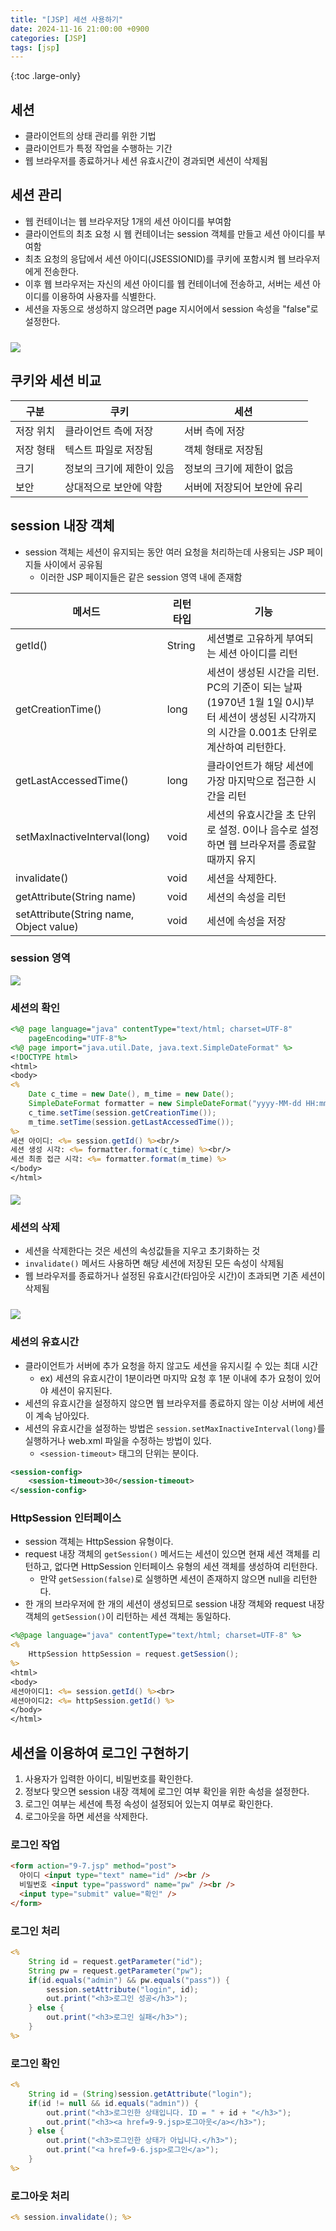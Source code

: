 ```yaml
---
title: "[JSP] 세션 사용하기"
date: 2024-11-16 21:00:00 +0900
categories: [JSP]
tags: [jsp]
---
```


{:toc .large-only}

## 세션

- 클라이언트의 상태 관리를 위한 기법
- 클라이언트가 특정 작업을 수행하는 기간
- 웹 브라우저를 종료하거나 세션 유효시간이 경과되면 세션이 삭제됨

## 세션 관리

- 웹 컨테이너는 웹 브라우저당 1개의 세션 아이디를 부여함
- 클라이언트의 최초 요청 시 웹 컨테이너는 session 객체를 만들고 세션 아이디를 부여함
- 최초 요청의 응답에서 세션 아이디(JSESSIONID)를 쿠키에 포함시켜 웹 브라우저에게 전송한다.
- 이후 웹 브라우저는 자신의 세션 아이디를 웹 컨테이너에 전송하고, 서버는 세션 아이디를 이용하여 사용자를 식별한다.
- 세션을 자동으로 생성하지 않으려면 page 지시어에서 session 속성을 "false"로 설정한다.

<img src="../../assets/img/blog/2024-11-16-session_01.png" style="margin-top:10px;">

## 쿠키와 세션 비교

| 구분      | 쿠키                      | 세션                        |
| --------- | ------------------------- | --------------------------- |
| 저장 위치 | 클라이언트 측에 저장      | 서버 측에 저장              |
| 저장 형태 | 텍스트 파일로 저장됨      | 객체 형태로 저장됨          |
| 크기      | 정보의 크기에 제한이 있음 | 정보의 크기에 제한이 없음   |
| 보안      | 상대적으로 보안에 약함    | 서버에 저장되어 보안에 유리 |

## session 내장 객체

- session 객체는 세션이 유지되는 동안 여러 요청을 처리하는데 사용되는 JSP 페이지들 사이에서 공유됨
  - 이러한 JSP 페이지들은 같은 session 영역 내에 존재함

| 메서드                                  | 리턴 타입 | 기능                                                                                                                                       |
| --------------------------------------- | --------- | ------------------------------------------------------------------------------------------------------------------------------------------ |
| getId()                                 | String    | 세션별로 고유하게 부여되는 세션 아이디를 리턴                                                                                              |
| getCreationTime()                       | long      | 세션이 생성된 시간을 리턴. PC의 기준이 되는 날짜(1970년 1월 1일 0시)부터 세션이 생성된 시각까지의 시간을 0.001초 단위로 계산하여 리턴한다. |
| getLastAccessedTime()                   | long      | 클라이언트가 해당 세션에 가장 마지막으로 접근한 시간을 리턴                                                                                |
| setMaxInactiveInterval(long)            | void      | 세션의 유효시간을 초 단위로 설정. 0이나 음수로 설정하면 웹 브라우저를 종료할 때까지 유지                                                   |
| invalidate()                            | void      | 세션을 삭제한다.                                                                                                                           |
| getAttribute(String name)               | void      | 세션의 속성을 리턴                                                                                                                         |
| setAttribute(String name, Object value) | void      | 세션에 속성을 저장                                                                                                                         |

### session 영역

<img src="../../assets/img/blog/2024-10-26-implicit-object_06.png">

### 세션의 확인

```jsp
<%@ page language="java" contentType="text/html; charset=UTF-8"
    pageEncoding="UTF-8"%>
<%@ page import="java.util.Date, java.text.SimpleDateFormat" %>
<!DOCTYPE html>
<html>
<body>
<%
	Date c_time = new Date(), m_time = new Date();
	SimpleDateFormat formatter = new SimpleDateFormat("yyyy-MM-dd HH:mm:SS");
	c_time.setTime(session.getCreationTime());
	m_time.setTime(session.getLastAccessedTime());
%>
세션 아이디: <%= session.getId() %><br/>
세션 생성 시각: <%= formatter.format(c_time) %><br/>
세션 최종 접근 시각: <%= formatter.format(m_time) %>
</body>
</html>
```

<img src="../../assets/img/blog/2024-11-16-session_02.png" style="margin-top:5px;">

### 세션의 삭제

- 세션을 삭제한다는 것은 세션의 속성값들을 지우고 초기화하는 것
- `invalidate()` 메서드 사용하면 해당 세션에 저장된 모든 속성이 삭제됨
- 웹 브라우저를 종료하거나 설정된 유효시간(타임아웃 시간)이 초과되면 기존 세션이 삭제됨

<img src="../../assets/img/blog/2024-11-16-session_03.png" style="margin-top:10px;">

### 세션의 유효시간

- 클라이언트가 서버에 추가 요청을 하지 않고도 세션을 유지시킬 수 있는 최대 시간
  - ex) 세션의 유효시간이 1분이라면 마지막 요청 후 1분 이내에 추가 요청이 있어야 세션이 유지된다.
- 세션의 유효시간을 설정하지 않으면 웹 브라우저를 종료하지 않는 이상 서버에 세션이 계속 남아있다.
- 세션의 유효시간을 설정하는 방법은 `session.setMaxInactiveInterval(long)`를 실행하거나 web.xml 파일을 수정하는 방법이 있다.
  - `<session-timeout>` 태그의 단위는 분이다.

```xml
<session-config>
    <session-timeout>30</session-timeout>
</session-config>
```

### HttpSession 인터페이스

- session 객체는 HttpSession 유형이다.
- request 내장 객체의 `getSession()` 메서드는 세션이 있으면 현재 세션 객체를 리턴하고, 없다면 HttpSession 인터페이스 유형의 세션 객체를 생성하여 리턴한다.
  - 만약 `getSession(false)`로 실행하면 세션이 존재하지 않으면 null을 리턴한다.
- 한 개의 브라우저에 한 개의 세션이 생성되므로 session 내장 객체와 request 내장 객체의 `getSession()`이 리턴하는 세션 객체는 동일하다.

```jsp
<%@page language="java" contentType="text/html; charset=UTF-8" %>
<%
    HttpSession httpSession = request.getSession();
%>
<html>
<body>
세션아이디1: <%= session.getId() %><br>
세션아이디2: <%= httpSession.getId() %>
</body>
</html>
```

## 세션을 이용하여 로그인 구현하기

1. 사용자가 입력한 아이디, 비밀번호를 확인한다.
1. 정보다 맞으면 session 내장 객체에 로그인 여부 확인을 위한 속성을 설정한다.
1. 로그인 여부는 세션에 특정 속성이 설정되어 있는지 여부로 확인한다.
1. 로그아웃을 하면 세션을 삭제한다.

### 로그인 작업

```html
<form action="9-7.jsp" method="post">
  아이디 <input type="text" name="id" /><br />
  비밀번호 <input type="password" name="pw" /><br />
  <input type="submit" value="확인" />
</form>
```

### 로그인 처리

```jsp
<%
	String id = request.getParameter("id");
	String pw = request.getParameter("pw");
	if(id.equals("admin") && pw.equals("pass")) {
		session.setAttribute("login", id);
		out.print("<h3>로그인 성공</h3>");
	} else {
		out.print("<h3>로그인 실패</h3>");
	}
%>
```

### 로그인 확인

```jsp
<%
	String id = (String)session.getAttribute("login");
	if(id != null && id.equals("admin")) {
		out.print("<h3>로그인한 상태입니다. ID = " + id + "</h3>");
		out.print("<h3><a href=9-9.jsp>로그아웃</a></h3>");
	} else {
		out.print("<h3>로그인한 상태가 아닙니다.</h3>");
		out.print("<a href=9-6.jsp>로그인</a>");
	}
%>
```

### 로그아웃 처리

```jsp
<% session.invalidate(); %>
```
